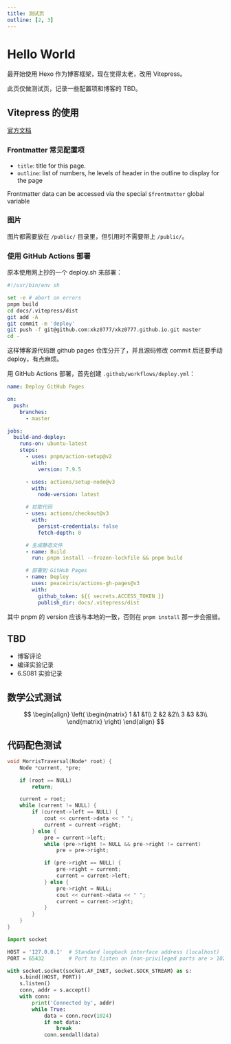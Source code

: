 ```yaml
---
title: 测试页
outline: [2, 3]
---
```


# Hello World

最开始使用 Hexo 作为博客框架，现在觉得太老，改用 Vitepress。

此页仅做测试页，记录一些配置项和博客的 TBD。

## Vitepress 的使用

[官方文档](https://vitepress.dev/guide/getting-started)

### Frontmatter 常见配置项

- `title`: title for this page.
- `outline`: list of numbers, he levels of header in the outline to display for the page

Frontmatter data can be accessed via the special `$frontmatter` global variable

### 图片

图片都需要放在 `/public/` 目录里，但引用时不需要带上 `/public/`。

### 使用 GitHub Actions 部署

原本使用网上抄的一个 deploy.sh 来部署：

```bash
#!/usr/bin/env sh

set -e # abort on errors
pnpm build
cd docs/.vitepress/dist
git add -A
git commit -m 'deploy'
git push -f git@github.com:xkz0777/xkz0777.github.io.git master
cd -
```

这样博客源代码跟 github pages 仓库分开了，并且源码修改 commit 后还要手动 deploy，有点麻烦。

用 GitHub Actions 部署，首先创建 `.github/workflows/deploy.yml`：

```yaml
name: Deploy GitHub Pages

on:
  push:
    branches:
      - master

jobs:
  build-and-deploy:
    runs-on: ubuntu-latest
    steps:
      - uses: pnpm/action-setup@v2
        with:
          version: 7.9.5

      - uses: actions/setup-node@v3
        with:
          node-version: latest

      # 拉取代码
      - uses: actions/checkout@v3
        with:
          persist-credentials: false
          fetch-depth: 0

      # 生成静态文件
      - name: Build
        run: pnpm install --frozen-lockfile && pnpm build

      # 部署到 GitHub Pages
      - name: Deploy
        uses: peaceiris/actions-gh-pages@v3
        with:
          github_token: ${{ secrets.ACCESS_TOKEN }}
          publish_dir: docs/.vitepress/dist
```

其中 pnpm 的 version 应该与本地的一致，否则在 `pnpm install` 那一步会报错。

## TBD

- 博客评论
- 编译实验记录
- 6.S081 实验记录

## 数学公式测试

$$
\begin{align}
\left(
\begin{matrix}
1 &1 &1\\
2 &2 &2\\
3 &3 &3\\
\end{matrix}
\right)
\end{align}
$$

## 代码配色测试

```cpp
void MorrisTraversal(Node* root) {
    Node *current, *pre;

    if (root == NULL)
        return;

    current = root;
    while (current != NULL) {
        if (current->left == NULL) {
            cout << current->data << " ";
            current = current->right;
        } else {
            pre = current->left;
            while (pre->right != NULL && pre->right != current)
                pre = pre->right;

            if (pre->right == NULL) {
                pre->right = current;
                current = current->left;
            } else {
                pre->right = NULL;
                cout << current->data << " ";
                current = current->right;
            }
        }
    }
}
```

```python
import socket

HOST = '127.0.0.1'  # Standard loopback interface address (localhost)
PORT = 65432        # Port to listen on (non-privileged ports are > 1023)

with socket.socket(socket.AF_INET, socket.SOCK_STREAM) as s:
    s.bind((HOST, PORT))
    s.listen()
    conn, addr = s.accept()
    with conn:
        print('Connected by', addr)
        while True:
            data = conn.recv(1024)
            if not data:
                break
            conn.sendall(data)
```
